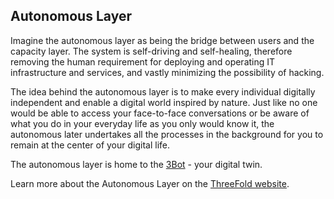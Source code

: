 ## Autonomous Layer

Imagine the autonomous layer as being the bridge between users and the capacity layer. The system is self-driving and self-healing, therefore removing the human requirement for deploying and operating IT infrastructure and services, and vastly minimizing the possibility of hacking. 

The idea behind the autonomous layer is to make every individual digitally independent and enable a digital world inspired by nature. Just like no one would be able to access your face-to-face conversations or be aware of what you do in your everyday life as you only would know it, the autonomous later undertakes all the processes in the background for you to remain at the center of your digital life.

The autonomous layer is home to the [3Bot](3bot_def.md) - your digital twin.

Learn more about the Autonomous Layer on the [ThreeFold website](https://threefold.io/autonomous.html).